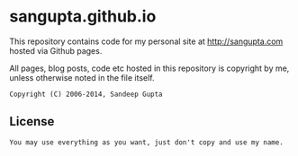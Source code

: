 sangupta.github.io
==================

This repository contains code for my personal site at http://sangupta.com hosted via Github pages.

All pages, blog posts, code etc hosted in this repository is copyright by me, unless otherwise noted
in the file itself.

```
Copyright (C) 2006-2014, Sandeep Gupta
```


License
-------

```
You may use everything as you want, just don't copy and use my name.
```
